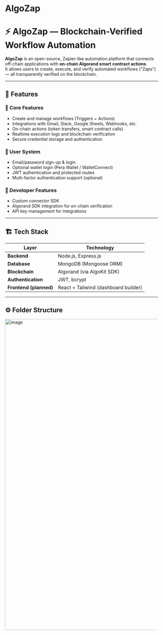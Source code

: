 # AlgoZap
# ⚡ AlgoZap — Blockchain-Verified Workflow Automation

**AlgoZap** is an open-source, Zapier-like automation platform that connects off-chain applications with **on-chain Algorand smart contract actions**.  
It allows users to create, execute, and verify automated workflows (“Zaps”) — all transparently verified on the blockchain.

---

## 🚀 Features

### 🧩 Core Features
- Create and manage workflows (Triggers + Actions)
- Integrations with Gmail, Slack, Google Sheets, Webhooks, etc.
- On-chain actions (token transfers, smart contract calls)
- Realtime execution logs and blockchain verification
- Secure credential storage and authentication

### 🔐 User System
- Email/password sign-up & login
- Optional wallet login (Pera Wallet / WalletConnect)
- JWT authentication and protected routes
- Multi-factor authentication support (optional)

### 🧠 Developer Features
- Custom connector SDK
- Algorand SDK integration for on-chain verification
- API key management for integrations

---

## 🏗️ Tech Stack

| Layer | Technology |
|-------|-------------|
| **Backend** | Node.js, Express.js |
| **Database** | MongoDB (Mongoose ORM) |
| **Blockchain** | Algorand (via AlgoKit SDK) |
| **Authentication** | JWT, bcrypt |
| **Frontend (planned)** | React + Tailwind (dashboard builder) |

---

## ⚙️ Folder Structure


<img width="1536" height="1024" alt="image" src="https://github.com/user-attachments/assets/1394ffa8-0b1a-468c-9311-60f57efa125a" />
